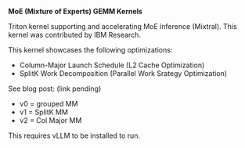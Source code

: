 
**MoE (Mixture of Experts) GEMM Kernels**


Triton kernel supporting and accelerating MoE inference (Mixtral).
This kernel was contributed by IBM Research.

This kernel showcases the following optimizations:

* Column-Major Launch Schedule (L2 Cache Optimization)
* SplitK Work Decomposition (Parallel Work Srategy Optimization)

See blog post: (link pending)

* v0 = grouped MM
* v1 = SplitK MM
* v2 = Col Major MM

This requires vLLM to be installed to run.
